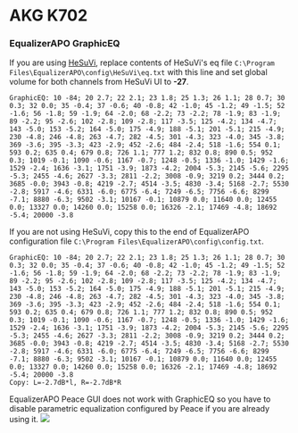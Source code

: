 # AKG K702
### EqualizerAPO GraphicEQ
If you are using [HeSuVi](https://sourceforge.net/projects/hesuvi/), replace contents of HeSuVi's eq file `C:\Program Files\EqualizerAPO\config\HeSuVi\eq.txt` with this line and set global volume for both channels from HeSuVi UI to **-27**.
```
GraphicEQ: 10 -84; 20 2.7; 22 2.1; 23 1.8; 25 1.3; 26 1.1; 28 0.7; 30 0.3; 32 0.0; 35 -0.4; 37 -0.6; 40 -0.8; 42 -1.0; 45 -1.2; 49 -1.5; 52 -1.6; 56 -1.8; 59 -1.9; 64 -2.0; 68 -2.2; 73 -2.2; 78 -1.9; 83 -1.9; 89 -2.2; 95 -2.6; 102 -2.8; 109 -2.8; 117 -3.5; 125 -4.2; 134 -4.7; 143 -5.0; 153 -5.2; 164 -5.0; 175 -4.9; 188 -5.1; 201 -5.1; 215 -4.9; 230 -4.8; 246 -4.8; 263 -4.7; 282 -4.5; 301 -4.3; 323 -4.0; 345 -3.8; 369 -3.6; 395 -3.3; 423 -2.9; 452 -2.6; 484 -2.4; 518 -1.6; 554 0.1; 593 0.2; 635 0.4; 679 0.8; 726 1.1; 777 1.2; 832 0.8; 890 0.5; 952 0.3; 1019 -0.1; 1090 -0.6; 1167 -0.7; 1248 -0.5; 1336 -1.0; 1429 -1.6; 1529 -2.4; 1636 -3.1; 1751 -3.9; 1873 -4.2; 2004 -5.3; 2145 -5.6; 2295 -5.3; 2455 -4.6; 2627 -3.3; 2811 -2.2; 3008 -0.9; 3219 0.2; 3444 0.2; 3685 -0.0; 3943 -0.8; 4219 -2.7; 4514 -3.5; 4830 -3.4; 5168 -2.7; 5530 -2.8; 5917 -4.6; 6331 -6.0; 6775 -6.4; 7249 -6.5; 7756 -6.6; 8299 -7.1; 8880 -6.3; 9502 -3.1; 10167 -0.1; 10879 0.0; 11640 0.0; 12455 0.0; 13327 0.0; 14260 0.0; 15258 0.0; 16326 -2.1; 17469 -4.8; 18692 -5.4; 20000 -3.8
```
If you are not using HeSuVi, copy this to the end of EqualizerAPO configuration file `C:\Program Files\EqualizerAPO\config\config.txt`.
```
GraphicEQ: 10 -84; 20 2.7; 22 2.1; 23 1.8; 25 1.3; 26 1.1; 28 0.7; 30 0.3; 32 0.0; 35 -0.4; 37 -0.6; 40 -0.8; 42 -1.0; 45 -1.2; 49 -1.5; 52 -1.6; 56 -1.8; 59 -1.9; 64 -2.0; 68 -2.2; 73 -2.2; 78 -1.9; 83 -1.9; 89 -2.2; 95 -2.6; 102 -2.8; 109 -2.8; 117 -3.5; 125 -4.2; 134 -4.7; 143 -5.0; 153 -5.2; 164 -5.0; 175 -4.9; 188 -5.1; 201 -5.1; 215 -4.9; 230 -4.8; 246 -4.8; 263 -4.7; 282 -4.5; 301 -4.3; 323 -4.0; 345 -3.8; 369 -3.6; 395 -3.3; 423 -2.9; 452 -2.6; 484 -2.4; 518 -1.6; 554 0.1; 593 0.2; 635 0.4; 679 0.8; 726 1.1; 777 1.2; 832 0.8; 890 0.5; 952 0.3; 1019 -0.1; 1090 -0.6; 1167 -0.7; 1248 -0.5; 1336 -1.0; 1429 -1.6; 1529 -2.4; 1636 -3.1; 1751 -3.9; 1873 -4.2; 2004 -5.3; 2145 -5.6; 2295 -5.3; 2455 -4.6; 2627 -3.3; 2811 -2.2; 3008 -0.9; 3219 0.2; 3444 0.2; 3685 -0.0; 3943 -0.8; 4219 -2.7; 4514 -3.5; 4830 -3.4; 5168 -2.7; 5530 -2.8; 5917 -4.6; 6331 -6.0; 6775 -6.4; 7249 -6.5; 7756 -6.6; 8299 -7.1; 8880 -6.3; 9502 -3.1; 10167 -0.1; 10879 0.0; 11640 0.0; 12455 0.0; 13327 0.0; 14260 0.0; 15258 0.0; 16326 -2.1; 17469 -4.8; 18692 -5.4; 20000 -3.8
Copy: L=-2.7dB*l, R=-2.7dB*R
```
EqualizerAPO Peace GUI does not work with GraphicEQ so you have to disable parametric equalization configured by Peace if you are already using it.
![](https://raw.githubusercontent.com/jaakkopasanen/AutoEq/master/results/SBAF-Serious/innerfidelity/onear/AKG%20K702/AKG%20K702.png)
